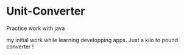 # Unit-Converter
Practice work with java

my initial work while learning developping apps. Just a kilo to pound converter !
